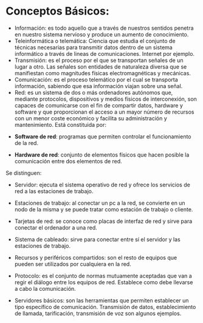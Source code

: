 # Conceptos Básicos:

- Información: es todo aquello que a través de nuestros sentidos penetra en nuestro sistema nervioso y produce un
  aumento de conocimiento.
- Teleinformática o telemática: Ciencia que estudia el conjunto de técnicas necesarias para transmitir datos
  dentro de un sistema informático a través de lineas de comunicaciones. Internet por ejemplo.
- Transmisión: es el proceso por el que se transportan señales de un lugar a otro. Las señales son entidades de
  naturaleza diversa que se manifiestan como magnitudes físicas electromagnéticas y mecánicas.
- Comunicación: es el proceso telemático por el cual se transporta información, sabiendo que esa información
  viajan sobre una señal.
- Red: es un sistema de dos o más ordenadores autónomos que, mediante protocolos, dispositivos y medios físicos
  de interconexión, son capaces de comunicarse con el fin de compartir datos, hardware y software y que
  proporcionan el acceso a un mayor número de recursos con un menor coste económico y facilita su administración
  y mantenimiento. Está constituida por:
  
* **Software de red**: programas que permiten controlar el funcionamiento de la red.
  
* **Hardware de red**: conjunto de elementos físicos que hacen posible la comunicación entre dos elementos de red.
  
Se distinguen:

- Servidor: ejecuta el sistema operativo de red y ofrece los servicios de red a las estaciones de trabajo.
  
- Estaciones de trabajo: al conectar un pc a la red, se convierte en un nodo de la misma y se puede tratar
                       como estación de trabajo o cliente.
  
- Tarjetas de red: se conoce como placas de interfaz de red y sirve para conectar el ordenador a una red.

- Sistema de cableado: sirve para conectar entre sí el servidor y las estaciones de trabajo.
  
- Recursos y periféricos compartidos: son el resto de equipos que pueden ser utilizados por cualquiera
                                    en la red.
  
- Protocolo: es el conjunto de normas mutuamente aceptadas que van a regir el diálogo entre los equipos de red.
Establece como debe llevarse a cabo la comunicación.
- Servidores básicos: son las herramientas que permiten establecer un tipo específico de comunicación.
Transmisión de datos, establecimiento de llamada, tarificación, transmisión de voz son algunos ejemplos.

